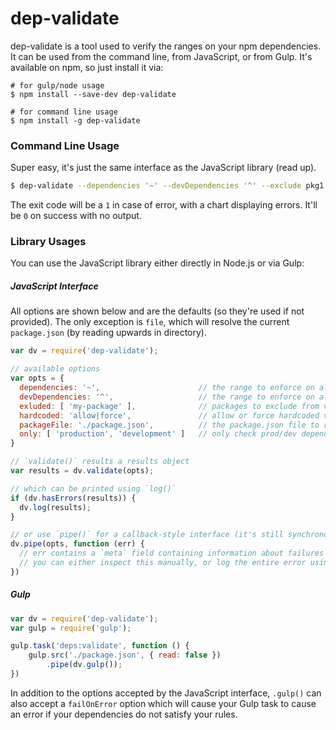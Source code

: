 # dep-validate

dep-validate is a tool used to verify the ranges on your npm dependencies. It can be used from the command line, from JavaScript, or from Gulp. It's available on npm, so just install it via:

```
# for gulp/node usage
$ npm install --save-dev dep-validate

# for command line usage
$ npm install -g dep-validate
```

### Command Line Usage

Super easy, it's just the same interface as the JavaScript library (read up).

```bash
$ dep-validate --dependencies '~' --devDependencies '^' --exclude pkg1 --exclude pkg2 --hardcoded=allow --only production --only development --packageFile ./package.json
```

The exit code will be a `1` in case of error, with a chart displaying errors. It'll be `0` on success with no output.

### Library Usages

You can use the JavaScript library either directly in Node.js or via Gulp:

##### JavaScript Interface

All options are shown below and are the defaults (so they're used if not provided). The only exception is `file`, which will resolve the current `package.json` (by reading upwards in directory).

```javascript
var dv = require('dep-validate');

// available options
var opts = {
  dependencies: '~',                      // the range to enforce on all "dependencies"
  devDependencies: '^',                   // the range to enforce on all "devDependencies"
  exluded: [ 'my-package' ],              // packages to exclude from validation
  hardcoded: 'allow|force',               // allow or force hardcoded versions
  packageFile: './package.json',          // the package.json file to read and validate
  only: [ 'production', 'development' ]   // only check prod/dev dependencies
}

// `validate()` results a results object
var results = dv.validate(opts);

// which can be printed using `log()`
if (dv.hasErrors(results)) {
  dv.log(results);
}

// or use `pipe()` for a callback-style interface (it's still synchronous)
dv.pipe(opts, function (err) {
  // err contains a `meta` field containing information about failures
  // you can either inspect this manually, or log the entire error using `log(err)`
})
```

##### Gulp

```javascript
var dv = require('dep-validate');
var gulp = require('gulp');

gulp.task('deps:validate', function () {
	gulp.src('./package.json', { read: false })
		.pipe(dv.gulp());
})
```

In addition to the options accepted by the JavaScript interface, `.gulp()` can also accept a `failOnError` option which will cause your Gulp task to cause an error if your dependencies do not satisfy your rules.
